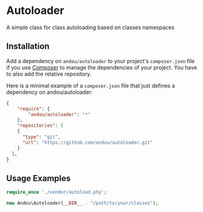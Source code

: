 # Autoloader

A simple class for class autoloading based on classes namespaces

## Installation

Add a dependency on `andou/autoloader` to your project's `composer.json` file if you use [Composer](http://getcomposer.org/) to manage the dependencies of your project.
You have to also add the relative repository.

Here is a minimal example of a `composer.json` file that just defines a dependency on andou/autoloader:

```json
{
    "require": {
        "andou/autoloader": "*"
    },
    "repositories": [
    {
      "type": "git",
      "url": "https://github.com/andou/autoloader.git"
    }
  ],
}
```    

## Usage Examples

```php
require_once './vendor/autoload.php';

new Andou\Autoloader(__DIR__ . "/path/to/your/classes");
```

